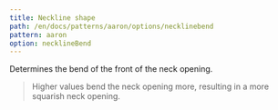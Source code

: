 ```yaml
---
title: Neckline shape
path: /en/docs/patterns/aaron/options/necklinebend
pattern: aaron
option: necklineBend
---
```

Determines the bend of the front of the neck opening.

> Higher values bend the neck opening more, resulting in a more squarish neck opening.
